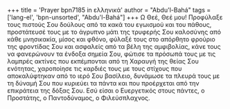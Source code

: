 +++
title = 'Prayer bpn7185 in ελληνικά'
author = "Abdu'l-Bahá"
tags = ['lang-el', 'bpn-unsorted', "Abdu'l-Bahá"]
+++
Ω Θεέ, Θεέ µου! Προφύλαξε τους πιστούς Σου δούλους από τα κακά του εγωισµού και του πάθους, προστάτευσέ τους µε το άγρυπνο µάτι της τρυφερής Σου καλοσύνης από κάθε µνησικακία, µίσος και φθόνο, φύλαξέ τους στο απόρθητο φρούριο της φροντίδας Σου και ασφαλείς από τα βέλη της αµφιβολίας, κάνε τους να φανερώνουν τα ένδοξα σηµεία Σου, φώτισε τα πρόσωπά τους µε τις λαµπρές ακτίνες που εκπέµπονται από τη Χαραυγή της θείας Σου ενότητας, χαροποίησε τις καρδιές τους µε τους στίχους που αποκαλύφτηκαν από το ιερό Σου βασίλειο, δυνάµωσε τα πλευρά τους µε τη δύναµή Σου που κυριεύει τα πάντα και που προέρχεται από την επικράτεια της δόξας Σου. Εσύ είσαι ο Ευεργετικός στους πάντες, ο Προστάτης, ο Παντοδύναµος, ο Φιλεύσπλαχνος.
